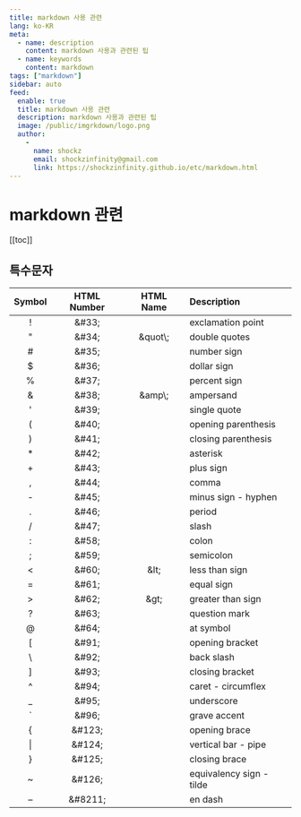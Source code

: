 ```yaml
---
title: markdown 사용 관련
lang: ko-KR
meta:
  - name: description
    content: markdown 사용과 관련된 팁
  - name: keywords
    content: markdown
tags: ["markdown"]
sidebar: auto
feed:
  enable: true
  title: markdown 사용 관련
  description: markdown 사용과 관련된 팁
  image: /public/imgrkdown/logo.png
  author:
    -
      name: shockz
      email: shockzinfinity@gmail.com
      link: https://shockzinfinity.github.io/etc/markdown.html
---
```


# markdown 관련

<TagLinks />

[[toc]]

## 특수문자

| Symbol | HTML Number | HTML Name | Description              |
| :----: | :---------: | :-------: | :----------------------- |
|   !    |   \&\#33;   |           | exclamation point        |
|   "    |   \&\#34;   | \&quot\\; | double quotes            |
|   #    |   \&\#35;   |           | number sign              |
|   $    |   \&\#36;   |           | dollar sign              |
|   %    |   \&\#37;   |           | percent sign             |
|   &    |   \&\#38;   | \&amp\\;  | ampersand                |
|   '    |   \&\#39;   |           | single quote             |
|   (    |   \&\#40;   |           | opening parenthesis      |
|   )    |   \&\#41;   |           | closing parenthesis      |
|   *    |   \&\#42;   |           | asterisk                 |
|   +    |   \&\#43;   |           | plus sign                |
|   ,    |   \&\#44;   |           | comma                    |
|   -    |   \&\#45;   |           | minus sign - hyphen      |
|   .    |   \&\#46;   |           | period                   |
|   /    |   \&\#47;   |           | slash                    |
|   :    |   \&\#58;   |           | colon                    |
|   ;    |   \&\#59;   |           | semicolon                |
|   <    |   \&\#60;   |  \&lt\;   | less than sign           |
|   =    |   \&\#61;   |           | equal sign               |
|   >    |   \&\#62;   |  \&gt\;   | greater than sign        |
|   ?    |   \&\#63;   |           | question mark            |
|   @    |   \&\#64;   |           | at symbol                |
|   [    |   \&\#91;   |           | opening bracket          |
|   \\   |   \&\#92;   |           | back slash               |
|   ]    |   \&\#93;   |           | closing bracket          |
|   ^    |   \&\#94;   |           | caret - circumflex       |
|   _    |   \&\#95;   |           | underscore               |
|   `    |   \&\#96;   |           | grave accent             |
|   {    |  \&\#123;   |           | opening brace            |
|   \|   |  \&\#124;   |           | vertical bar - pipe      |
|   }    |  \&\#125;   |           | closing brace            |
|   ~    |  \&\#126;   |           | equivalency sign - tilde |
|   –    |  \&\#8211;  |           | en dash                  |
